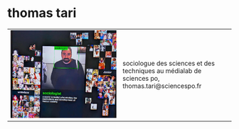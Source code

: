 <h1>thomas tari</h1>

<table style="width: 100%">
  <colgroup>
       <col span="1" style="width: 50%;">
       <col span="1" style="width: 50%;">
  </colgroup>
  <tbody>
    <tr>
      <td style="vertical-align: top"><img src="./media/sociologist.jpg"/></td>
      <td style="text-align: left">sociologue des sciences et des techniques au médialab de sciences po, thomas.tari@sciencespo.fr</td>
    </tr>
  </tbody>
</table>
